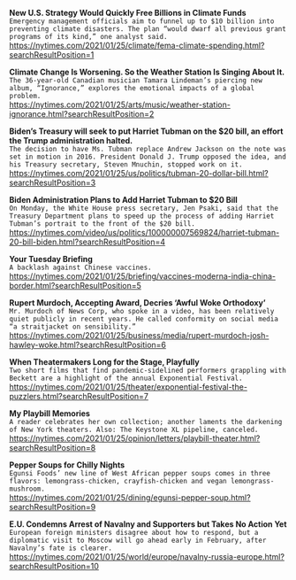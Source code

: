 **New U.S. Strategy Would Quickly Free Billions in Climate Funds**\
`Emergency management officials aim to funnel up to $10 billion into preventing climate disasters. The plan “would dwarf all previous grant programs of its kind,” one analyst said.`\
https://nytimes.com/2021/01/25/climate/fema-climate-spending.html?searchResultPosition=1

**Climate Change Is Worsening. So the Weather Station Is Singing About It.**\
`The 36-year-old Canadian musician Tamara Lindeman’s piercing new album, “Ignorance,” explores the emotional impacts of a global problem.`\
https://nytimes.com/2021/01/25/arts/music/weather-station-ignorance.html?searchResultPosition=2

**Biden’s Treasury will seek to put Harriet Tubman on the $20 bill, an effort the Trump administration halted.**\
`The decision to have Ms. Tubman replace Andrew Jackson on the note was set in motion in 2016. President Donald J. Trump opposed the idea, and his Treasury secretary, Steven Mnuchin, stopped work on it.`\
https://nytimes.com/2021/01/25/us/politics/tubman-20-dollar-bill.html?searchResultPosition=3

**Biden Administration Plans to Add Harriet Tubman to $20 Bill**\
`On Monday, the White House press secretary, Jen Psaki, said that the Treasury Department plans to speed up the process of adding Harriet Tubman’s portrait to the front of the $20 bill.`\
https://nytimes.com/video/us/politics/100000007569824/harriet-tubman-20-bill-biden.html?searchResultPosition=4

**Your Tuesday Briefing**\
`A backlash against Chinese vaccines.`\
https://nytimes.com/2021/01/25/briefing/vaccines-moderna-india-china-border.html?searchResultPosition=5

**Rupert Murdoch, Accepting Award, Decries ‘Awful Woke Orthodoxy’**\
`Mr. Murdoch of News Corp, who spoke in a video, has been relatively quiet publicly in recent years. He called conformity on social media “a straitjacket on sensibility.”`\
https://nytimes.com/2021/01/25/business/media/rupert-murdoch-josh-hawley-woke.html?searchResultPosition=6

**When Theatermakers Long for the Stage, Playfully**\
`Two short films that find pandemic-sidelined performers grappling with Beckett are a highlight of the annual Exponential Festival.`\
https://nytimes.com/2021/01/25/theater/exponential-festival-the-puzzlers.html?searchResultPosition=7

**My Playbill Memories**\
`A reader celebrates her own collection; another laments the darkening of New York theaters. Also: The Keystone XL pipeline, canceled.`\
https://nytimes.com/2021/01/25/opinion/letters/playbill-theater.html?searchResultPosition=8

**Pepper Soups for Chilly Nights**\
`Egunsi Foods’ new line of West African pepper soups comes in three flavors: lemongrass-chicken, crayfish-chicken and vegan lemongrass-mushroom.`\
https://nytimes.com/2021/01/25/dining/egunsi-pepper-soup.html?searchResultPosition=9

**E.U. Condemns Arrest of Navalny and Supporters but Takes No Action Yet**\
`European foreign ministers disagree about how to respond, but a diplomatic visit to Moscow will go ahead early in February, after Navalny’s fate is clearer.`\
https://nytimes.com/2021/01/25/world/europe/navalny-russia-europe.html?searchResultPosition=10


